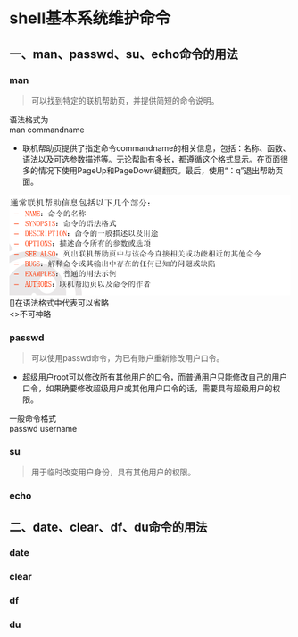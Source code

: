 # shell基本系统维护命令  

## 一、man、passwd、su、echo命令的用法  

### man  

> 可以找到特定的联机帮助页，并提供简短的命令说明。  

语法格式为  
man  commandname  

- 联机帮助页提供了指定命令commandname的相关信息，包括：名称、函数、语法以及可选参数描述等。无论帮助有多长，都遵循这个格式显示。在页面很多的情况下使用PageUp和PageDown键翻页。最后，使用“：q”退出帮助页面。

![man](./picture/1_1.png)  
[]在语法格式中代表可以省略  
<>不可神略  

### passwd  

> 可以使用passwd命令，为已有账户重新修改用户口令。  

- 超级用户root可以修改所有其他用户的口令，而普通用户只能修改自己的用户口令，如果确要修改超级用户或其他用户口令的话，需要具有超级用户的权限。

一般命令格式  
passwd  username

### su  

> 用于临时改变用户身份，具有其他用户的权限。  

### echo

## 二、date、clear、df、du命令的用法  

### date  

### clear  

### df  

### du  
